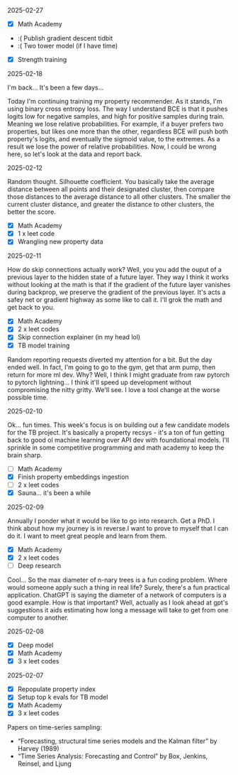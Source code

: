 2025-02-27

- [x] Math Academy
- :( Publish gradient descent tidbit
- :( Two tower model (if I have time)
- [x] Strength training

2025-02-18

I'm back... It's been a few days...

Today I'm continuing training my property recommender. As it stands, I'm using binary 
cross entropy loss. The way I understand BCE is that it pushes logits low for negative samples, 
and high for positive samples during train. Meaning we lose relative probabilities. For example, 
if a buyer prefers two properties, but likes one more than the other, regardless 
BCE will push both property's logits, and eventually the sigmoid value, to the extremes. As
a result we lose the power of relative probabilities. Now, I could be wrong here, so let's
look at the data and report back.

2025-02-12

Random thought. Silhouette coefficient. You basically take the average distance 
between all points and their designated cluster, then compare those distances
to the average distance to all other clusters. The smaller the current cluster
distance, and greater the distance to other clusters, the better the score.

- [x] Math Academy
- [x] 1 x leet code
- [x] Wrangling new property data

2025-02-11

How do skip connections actually work? Well, you  you add the ouput of a previous
layer to the hidden state of a future layer. They way I think it works without looking at
the math is that if the gradient of the future layer vanishes during backprop, we preserve
the gradient of the previous layer. It's acts  a safey net or gradient highway as some
like to call it. I'll grok the math and get back to you. 

- [x] Math Academy
- [x] 2 x leet codes
- [x] Skip connection explainer (in my head lol)
- [x] TB model training

Random reporting requests diverted my attention for a bit. But the day ended well. In fact,
I'm going to go to the gym, get that arm pump, then return for more ml dev. Why? Well, I
think I might graduate from raw pytorch to pytorch lightning... I think it'll speed up
development without compromising the nitty gritty. We'll see. I love a tool change at the
worse possible time.

2025-02-10

Ok... fun times. This week's focus is on building out a few candidate models for the TB project.
It's basically a property recsys - it's a ton of fun getting back to good ol machine learning
over API dev with foundational models. I'll sprinkle in some competitive programming and math
academy to keep the brain sharp. 

- [ ] Math Academy
- [x] Finish property embeddings ingestion
- [ ] 2 x leet codes
- [x] Sauna... it's been a while

2025-02-09

Annually I ponder what it would be like to go into research. Get a PhD. I think about how my journey
is in reverse.I want to prove to myself that I can do it. I want to meet great people and learn from them.

- [x] Math Academy
- [x] 2 x leet codes
- [ ] Deep research

Cool... So the max diameter of n-nary trees is a fun coding problem. Where would someone apply such a thing in real life?
Surely, there's a fun practical application. ChatGPT is saying the diameter of a network of computers is a good example.
How is that important? Well, actually as I look ahead at gpt's suggestions it aids estimating how long a message
will take to get from one computer to another. 

2025-02-08

- [x] Deep model
- [x] Math Academy
- [x] 3 x leet codes

2025-02-07

- [x] Repopulate property index
- [x] Setup top k evals for TB model
- [x] Math Academy
- [x] 3 x leet codes

Papers on time-series sampling:

- “Forecasting, structural time series models and the Kalman filter” by Harvey (1989)
- “Time Series Analysis: Forecasting and Control” by Box, Jenkins, Reinsel, and Ljung

